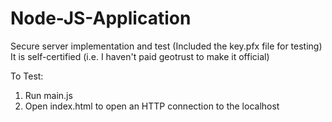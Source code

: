 # Node-JS-Application
Secure server implementation and test
(Included the key.pfx file for testing)
It is self-certified (i.e. I haven't paid geotrust to make it official)

To Test:
1. Run main.js
2. Open index.html to open an HTTP connection to the localhost